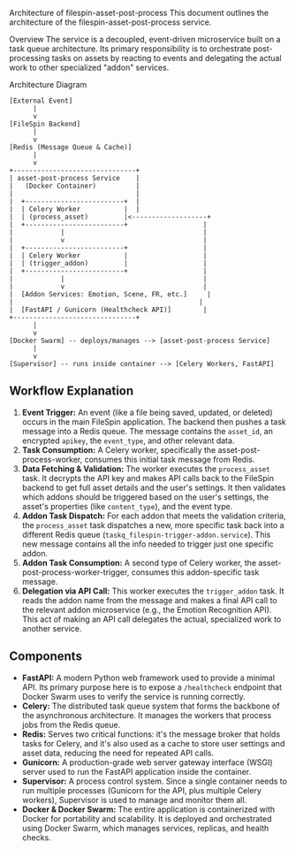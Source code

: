 Architecture of filespin-asset-post-process
This document outlines the architecture of the filespin-asset-post-process service.

Overview
The service is a decoupled, event-driven microservice built on a task queue architecture. Its primary responsibility is to orchestrate post-processing tasks on assets by reacting to events and delegating the actual work to other specialized "addon" services.

Architecture Diagram

```
[External Event]
      |
      v
[FileSpin Backend]
      |
      v
[Redis (Message Queue & Cache)]
      |
      v
+-------------------------------+
| asset-post-process Service    |
|   (Docker Container)          |
|                               |
|  +-------------------------+  |
|  | Celery Worker           |  |
|  | (process_asset)         |<-------------------+
|  +-------------------------+                   |
|            |                                   |
|            v                                   |
|  +-------------------------+                   |
|  | Celery Worker           |                   |
|  | (trigger_addon)         |                   |
|  +-------------------------+                   |
|            |                                   |
|            v                                   |
|  [Addon Services: Emotion, Scene, FR, etc.]     |
|                                               |
|  [FastAPI / Gunicorn (Healthcheck API)]        |
+-------------------------------+
      |
      v
[Docker Swarm] -- deploys/manages --> [asset-post-process Service]
      |
      v
[Supervisor] -- runs inside container --> [Celery Workers, FastAPI]
```

## Workflow Explanation

1. **Event Trigger:** An event (like a file being saved, updated, or deleted) occurs in the main FileSpin application. The backend then pushes a task message into a Redis queue. The message contains the `asset_id`, an encrypted `apikey`, the `event_type`, and other relevant data.
2. **Task Consumption:** A Celery worker, specifically the asset-post-process-worker, consumes this initial task message from Redis.
3. **Data Fetching & Validation:** The worker executes the `process_asset` task. It decrypts the API key and makes API calls back to the FileSpin backend to get full asset details and the user's settings. It then validates which addons should be triggered based on the user's settings, the asset's properties (like `content_type`), and the event type.
4. **Addon Task Dispatch:** For each addon that meets the validation criteria, the `process_asset` task dispatches a new, more specific task back into a different Redis queue (`taskq_filespin-trigger-addon.service`). This new message contains all the info needed to trigger just one specific addon.
5. **Addon Task Consumption:** A second type of Celery worker, the asset-post-process-worker-trigger, consumes this addon-specific task message.
6. **Delegation via API Call:** This worker executes the `trigger_addon` task. It reads the addon name from the message and makes a final API call to the relevant addon microservice (e.g., the Emotion Recognition API). This act of making an API call delegates the actual, specialized work to another service.

## Components

- **FastAPI:** A modern Python web framework used to provide a minimal API. Its primary purpose here is to expose a `/healthcheck` endpoint that Docker Swarm uses to verify the service is running correctly.
- **Celery:** The distributed task queue system that forms the backbone of the asynchronous architecture. It manages the workers that process jobs from the Redis queue.
- **Redis:** Serves two critical functions: it's the message broker that holds tasks for Celery, and it's also used as a cache to store user settings and asset data, reducing the need for repeated API calls.
- **Gunicorn:** A production-grade web server gateway interface (WSGI) server used to run the FastAPI application inside the container.
- **Supervisor:** A process control system. Since a single container needs to run multiple processes (Gunicorn for the API, plus multiple Celery workers), Supervisor is used to manage and monitor them all.
- **Docker & Docker Swarm:** The entire application is containerized with Docker for portability and scalability. It is deployed and orchestrated using Docker Swarm, which manages services, replicas, and health checks.
